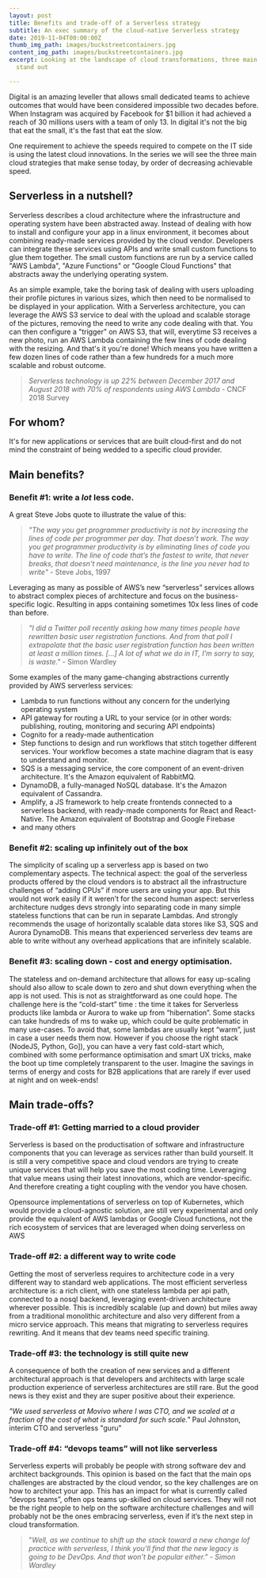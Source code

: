 ```yaml
---
layout: post
title: Benefits and trade-off of a Serverless strategy
subtitle: An exec summary of the cloud-native Serverless strategy
date: 2019-11-04T00:00:00Z
thumb_img_path: images/buckstreetcontainers.jpg
content_img_path: images/buckstreetcontainers.jpg
excerpt: Looking at the landscape of cloud transformations, three main strategies
  stand out

---
```


Digital is an amazing leveller that allows small dedicated teams to achieve outcomes that would have been considered impossible two decades before. When Instagram was acquired by Facebook for $1 billion it had achieved a reach of 30 millions users with a team of only 13. In digital it's not the big that eat the small, it's the fast that eat the slow.

One requirement to achieve the speeds required to compete on the IT side is using the latest cloud innovations. In the series we will see the three main cloud strategies that make sense today, by order of decreasing achievable speed.

## Serverless in a nutshell?

Serverless describes a cloud architecture where the infrastructure and operating system have been abstracted away. Instead of dealing with how to install and configure your app in a linux environment, it becomes about combining ready-made services provided by the cloud vendor. Developers can integrate these services using APIs and write small custom functions to glue them together. The small custom functions are run by a service called "AWS Lambda", "Azure Functions" or "Google Cloud Functions" that abstracts away the underlying operating system.

As an simple example, take the boring task of dealing with users uploading their profile pictures in various sizes, which then need to be normalised to be displayed in your application. With a Serverless architecture, you can leverage the AWS S3 service to deal with the upload and scalable storage of the pictures, removing the need to write any code dealing with that. You can then configure a "trigger" on AWS S3, that will, everytime S3 receives a new photo, run an AWS Lambda containing the few lines of code dealing with the resizing. And that's it you're done! Which means you have written a few dozen lines of code rather than a few hundreds for a much more scalable and robust outcome.

> _Serverless technology is up 22% between December 2017 and August 2018 with 70% of respondents using AWS Lambda_ - CNCF 2018 Survey

## **For whom?**

It's for new applications or services that are built cloud-first and do not mind the constraint of being wedded to a specific cloud provider.

## **Main benefits?**

### **Benefit #1: write a _lot_ less code.**

A great Steve Jobs quote to illustrate the value of this:

> _"The way you get programmer productivity is not by increasing the lines of code per programmer per day. That doesn’t work. The way you get programmer productivity is by eliminating lines of code you have to write. The line of code that’s the fastest to write, that never breaks, that doesn’t need maintenance, is the line you never had to write"_ - Steve Jobs, 1997

Leveraging as many as possible of AWS’s new “serverless” services allows to abstract complex pieces of architecture and focus on the business-specific logic. Resulting in apps containing sometimes 10x less lines of code than before.

> _"I did a Twitter poll recently asking how many times people have rewritten basic user registration functions. And from that poll I extrapolate that the basic user registration function has been written at least a million times. \[...\] A lot of what we do in IT, I’m sorry to say, is waste."_ - Simon Wardley

Some examples of the many game-changing abstractions currently provided by AWS serverless services:

* Lambda to run functions without any concern for the underlying operating system
* API gateway for routing a URL to your service (or in other words: publishing, routing, monitoring and securing API endpoints)
* Cognito for a ready-made authentication
* Step functions to design and run workflows that stitch together different services. Your workflow becomes a state machine diagram that is easy to understand and monitor.
* SQS is a messaging service, the core component of an event-driven architecture. It's the Amazon equivalent of RabbitMQ.
* DynamoDB, a fully-managed NoSQL database. It's the Amazon equivalent of Cassandra.
* Amplify, a JS framework to help create frontends connected to a serverless backend, with ready-made components for React and React-Native. The Amazon equivalent of Bootstrap and Google Firebase
* and many others

### **Benefit #2: scaling up infinitely out of the box**

The simplicity of scaling up a serverless app is based on two complementary aspects. The technical aspect: the goal of the serverless products offered by the cloud vendors is to abstract all the infrastructure challenges of “adding CPUs” if more users are using your app. But this would not work easily if it weren’t for the second human aspect: serverless architecture nudges devs strongly into separating code in many simple stateless functions that can be run in separate Lambdas. And strongly recommends the usage of horizontally scalable data stores like S3, SQS and Aurora DynamoDB. This means that experienced serverless dev teams are able to write without any overhead applications that are infinitely scalable.

### **Benefit #3: scaling down - cost and energy optimisation.**

The stateless and on-demand architecture that allows for easy up-scaling should also allow to scale down to zero and shut down everything when the app is not used. This is not as straightforward as one could hope. The challenge here is the “cold-start” time : the time it takes for Serverless products like lambda or Aurora to wake up from “hibernation”. Some stacks can take hundreds of ms to wake up, which could be quite problematic in many use-cases. To avoid that, some lambdas are usually kept “warm”, just in case a user needs them now. However if you choose the right stack (NodeJS, Python, Go\]), you can have a very fast cold-start which, combined with some performance optimisation and smart UX tricks, make the boot up time completely transparent to the user. Imagine the savings in terms of energy and costs for B2B applications that are rarely if ever used at night and on week-ends!

## **Main trade-offs?**

### **Trade-off #1: Getting married to a cloud provider**

Serverless is based on the productisation of software and infrastructure components that you can leverage as services rather than build yourself. It is still a very competitive space and cloud vendors are trying to create unique services that will help you save the most coding time. Leveraging that value means using their latest innovations, which are vendor-specific. And therefore creating a tight coupling with the vendor you have chosen.

Opensource implementations of serverless on top of Kubernetes, which would provide a cloud-agnostic solution, are still very experimental and only provide the equivalent of AWS lambdas or Google Cloud functions, not the rich ecosystem of services that are leveraged when doing serverless on AWS

### **Trade-off #2: a different way to write code**

Getting the most of serverless requires to architecture code in a very different way to standard web applications. The most efficient serverless architecture is: a rich client, with one stateless lambda per api path, connected to a nosql backend, leveraging event-driven architecture wherever possible. This is incredibly scalable (up and down) but miles away from a traditional monolithic architecture and also very different from a micro service approach. This means that migrating to serverless requires rewriting. And it means that dev teams need specific training.

### **Trade-off #3: the technology is still quite new**

A consequence of both the creation of new services and a different architectural approach is that developers and architects with large scale production experience of serverless architectures are still rare. But the good news is they exist and they are super positive about their experience.

_"We used serverless at Movivo where I was CTO, and we scaled at a fraction of the cost of what is standard for such scale."_ Paul Johnston, interim CTO and serverless "guru"

### **Trade-off #4: “devops teams” will not like serverless**

Serverless experts will probably be people with strong software dev and architect backgrounds. This opinion is based on the fact that the main ops challenges are abstracted by the cloud vendor, so the key challenges are on how to architect your app. This has an impact for what is currently called “devops teams”, often ops teams up-skilled on cloud services. They will not be the right people to help on the software architecture challenges and will probably not be the ones embracing serverless, even if it’s the next step in cloud transformation.

> "_Well, as we continue to shift up the stack toward a new change lof practice with serverless, I think you’ll find that the new legacy is going to be DevOps. And that won’t be popular either." - Simon Wardley_